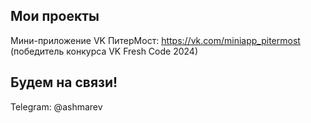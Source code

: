 ## Мои проекты
Мини-приложение VK ПитерМост: https://vk.com/miniapp_pitermost (победитель конкурса VK Fresh Code 2024)

##  Будем на связи!
Telegram: @ashmarev
